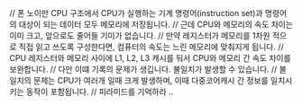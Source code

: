 // 폰 노이만 CPU 구조에서 CPU가 실행하는 기계 명령어(instruction set)과 명령어의 대상이 되는 데이터 모두 메모리에 저장됩니다.
// 근데 CPU와 메모리의 속도 차이는 이미 크고, 앞으로도 줄어들 기미가 없습니다.
// 만약 레지스터가 메모리를 1차원 적으로 직접 읽고 쓰도록 구성한다면, 컴퓨터의 속도는 느린 메모리에 맞춰지게 됩니다.
// CPU 레지스터와 메모리 사이에 L1, L2, L3 캐시를 둬서 CPU와 메모리 간 속도 차이를 보완합니다.
// 다만 이떄 기록의 문제가 생깁니다. 불일치가 발생할 수 있습니다.
// 불일치의 문제는 CPU가 여러개 일때 크게 발생하며, 이때 다중코어캐시 간 정보를 일치시키는 동작이 포함됩니다.
// 피라미드를 기억하라 ..
